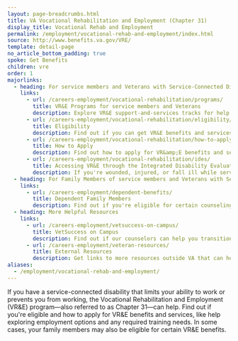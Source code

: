 ```yaml
---
layout: page-breadcrumbs.html
title: VA Vocational Rehabilitation and Employment (Chapter 31)
display_title: Vocational Rehab and Employment
permalink: /employment/vocational-rehab-and-employment/index.html
source: http://www.benefits.va.gov/VRE/
template: detail-page
no_article_bottom_padding: true
spoke: Get Benefits
children: vre
order: 1
majorlinks:
  - heading: For service members and Veterans with Service-Connected Disabilities
    links:
      - url: /careers-employment/vocational-rehabilitation/programs/
        title: VR&E Programs for service members and Veterans
        description: Explore VR&E support-and-services tracks for help learning new skills, finding a new job, starting a business, getting educational counseling, or returning to your former job.
      - url: /careers-employment/vocational-rehabilitation/eligibility/
        title: Eligibility
        description: Find out if you can get VR&E benefits and services as a service member or Veteran.
      - url: /careers-employment/vocational-rehabilitation/how-to-apply/
        title: How to Apply
        description: Find out how to apply for VR&amp;E benefits and services as a service member or Veteran.
      - url: /careers-employment/vocational-rehabilitation/ides/
        title: Accessing VR&E through the Integrated Disability Evaluation System (IDES)
        description: If you're wounded, injured, or fall ill while serving and can't perform your duties, find out how you can access VR&E services as soon as possible through IDES.
  - heading: For Family Members of service members and Veterans with Service-Connected Disabilities
    links:
      - url: /careers-employment/dependent-benefits/
        title: Dependent Family Members
        description: Find out if you're eligible for certain counseling services, training, and education benefits.
  - heading: More Helpful Resources
    links:
      - url: /careers-employment/vetsuccess-on-campus/
        title: VetSuccess on Campus
        description: Find out if our counselors can help you transition from military to college life.
      - url: /careers-employment/veteran-resources/
        title: External Resources
        description: Get links to more resources outside VA that can help you in your job search.
aliases:
  - /employment/vocational-rehab-and-employment/
---
```


<div class="va-introtext">

If you have a service-connected disability that limits your ability to work or prevents you from working, the Vocational Rehabilitation and Employment (VR&amp;E) program—also referred to as Chapter 31—can help. Find out if you're eligible and how to apply for VR&E benefits and services, like help exploring employment options and any required training needs. In some cases, your family members may also be eligible for certain VR&E benefits.

</div>
